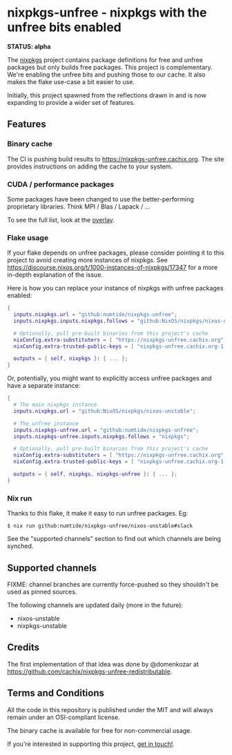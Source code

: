 # nixpkgs-unfree - nixpkgs with the unfree bits enabled

**STATUS: alpha**

The [nixpkgs](https://github.com/NixOS/nixpkgs) project contains package
definitions for free and unfree packages but only builds free packages. This
project is complementary. We're enabling the unfree bits and pushing those to
our cache.  It also makes the flake use-case a bit easier to use.

Initially, this project spawned from the reflections drawn in and is now
expanding to provide a wider set of features.

## Features

### Binary cache

The CI is pushing build results to <https://nixpkgs-unfree.cachix.org>. The
site provides instructions on adding the cache to your system.

### CUDA / performance packages

Some packages have been changed to use the better-performing proprietary
libraries. Think MPI / Blas / Lapack / ...

To see the full list, look at the [overlay](./overlay.nix).

### Flake usage

If your flake depends on unfree packages, please consider pointing it to this
project to avoid creating more instances of nixpkgs. See
<https://discourse.nixos.org/t/1000-instances-of-nixpkgs/17347> for a more
in-depth explanation of the issue.

Here is how you can replace your instance of nixpkgs with unfree packages
enabled:

```nix
{
  inputs.nixpkgs.url = "github:numtide/nixpkgs-unfree";
  inputs.nixpkgs.inputs.nixpkgs.follows = "github:NixOS/nixpkgs/nixos-unstable";

  # Optionally, pull pre-built binaries from this project's cache
  nixConfig.extra-substituters = [ "https://nixpkgs-unfree.cachix.org" ];
  nixConfig.extra-trusted-public-keys = [ "nixpkgs-unfree.cachix.org-1:hqvoInulhbV4nJ9yJOEr+4wxhDV4xq2d1DK7S6Nj6rs=" ];

  outputs = { self, nixpkgs }: { ... };
}
```

Or, potentially, you might want to explicitly access unfree packages and have
a separate instance:

```nix
{
  # The main nixpkgs instance
  inputs.nixpkgs.url = "github:NixOS/nixpkgs/nixos-unstable";

  # The unfree instance
  inputs.nixpkgs-unfree.url = "github:numtide/nixpkgs-unfree";
  inputs.nixpkgs-unfree.inputs.nixpkgs.follows = "nixpkgs";

  # Optionally, pull pre-built binaries from this project's cache
  nixConfig.extra-substituters = [ "https://nixpkgs-unfree.cachix.org" ];
  nixConfig.extra-trusted-public-keys = [ "nixpkgs-unfree.cachix.org-1:hqvoInulhbV4nJ9yJOEr+4wxhDV4xq2d1DK7S6Nj6rs=" ];

  outputs = { self, nixpkgs, nixpkgs-unfree }: { ... };
}
```

### Nix run

Thanks to this flake, it make it easy to run unfree packages. Eg:

```console
$ nix run github:numtide/nixpkgs-unfree/nixos-unstable#slack
```

See the "supported channels" section to find out which channels are being synched.

## Supported channels

FIXME: channel branches are currently force-pushed so they shouldn't be used as pinned sources.

The following channels are updated daily (more in the future):

* nixos-unstable
* nixpkgs-unstable

## Credits

The first implementation of that idea was done by @domenkozar at
<https://github.com/cachix/nixpkgs-unfree-redistributable>.

## Terms and Conditions

All the code in this repository is published under the MIT and will always
remain under an OSI-compliant license.

The binary cache is available for free for non-commercial usage.

If you're interested in supporting this project,
[get in touch!](https://numtide.com/#contact).
